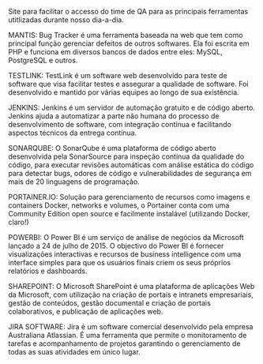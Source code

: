 Site para facilitar o accesso do time de QA para as principais ferramentas utitlizadas durante nosso dia-a-dia.

MANTIS: Bug Tracker é uma ferramenta baseada na web que tem como principal função gerenciar defeitos de outros softwares. Ela foi escrita em PHP e funciona em diversos bancos de dados entre eles: MySQL, PostgreSQL e outros.

TESTLINK: TestLink é um software web desenvolvido para teste de software que visa facilitar testes e assegurar a qualidade de software. Foi desenvolvido e mantido por várias equipes ao longo de sua existência.

JENKINS: Jenkins é um servidor de automação gratuito e de código aberto. Jenkins ajuda a automatizar a parte não humana do processo de desenvolvimento de software, com integração contínua e facilitando aspectos técnicos da entrega contínua.

SONARQUBE: O SonarQube é uma plataforma de código aberto desenvolvida pela SonarSource para inspeção contínua da qualidade do código, para executar revisões automáticas com análise estática do código para detectar bugs, odores de código e vulnerabilidades de segurança em mais de 20 linguagens de programação. 

PORTAINER.IO: Solução para gerenciamento de recursos como imagens e containers Docker, networks e volumes, o Portainer conta com uma Community Edition open source e facilmente instalável (utilizando Docker, claro!)

POWERBI: O Power BI é um serviço de análise de negócios da Microsoft lançado a 24 de julho de 2015. O objectivo do Power BI é fornecer visualizações interactivas e recursos de business intelligence com uma interface simples para que os usuários finais criem os seus próprios relatórios e dashboards.

SHAREPOINT: O Microsoft SharePoint é uma plataforma de aplicações Web da Microsoft, com utilização na criação de portais e intranets empresariais, gestão de conteúdos, gestão documental e criação de portais colaborativos, e publicação de aplicações web.

JIRA SOFTWARE: Jira é um software comercial desenvolvido pela empresa Australiana Atlassian. É uma ferramenta que permite o monitoramento de tarefas e acompanhamento de projetos garantindo o gerenciamento de todas as suas atividades em único lugar.
